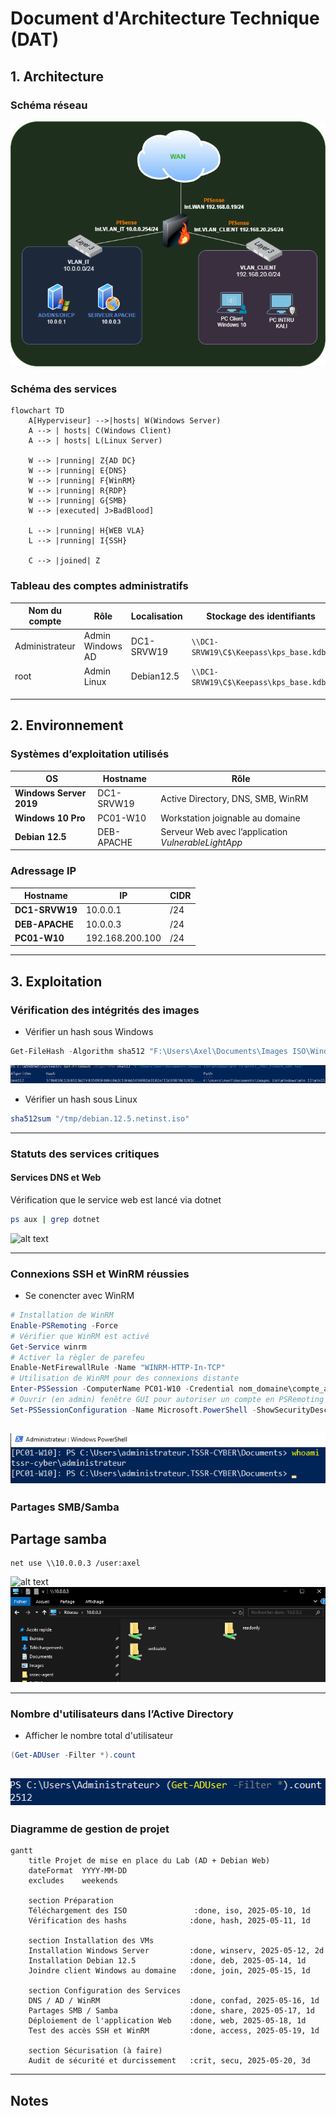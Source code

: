 
# Document d'Architecture Technique (DAT)

## 1. Architecture

### Schéma réseau

![alt text](<Lab_BadBlood.drawio.png>)


### Schéma des services

```mermaid
flowchart TD
    A[Hyperviseur] -->|hosts| W(Windows Server)
    A --> | hosts| C(Windows Client)
    A --> | hosts| L(Linux Server)

    W --> |running| Z{AD DC}
    W --> |running| E{DNS}
    W --> |running| F{WinRM}
    W --> |running| R{RDP}
    W --> |running| G{SMB} 
    W --> |executed| J>BadBlood] 

    L --> |running| H{WEB VLA}
    L --> |running| I{SSH}

    C --> |joined| Z
```



### Tableau des comptes administratifs

| Nom du compte        | Rôle              | Localisation   | Stockage des identifiants         |
|---------------------|------------------|----------------|---------------------------------------|
| Administrateur    | Admin Windows AD   | DC1-SRVW19     | `\\DC1-SRVW19\C$\Keepass\kps_base.kdbx`  |
| root                | Admin Linux        | Debian12.5     | `\\DC1-SRVW19\C$\Keepass\kps_base.kdbx`   |
|                     |                    |                |                                           |
|                     |                     |               |                                           |
|                      |                       |                 |                                          


## 2. Environnement

### Systèmes d’exploitation utilisés
|        OS                 | Hostname   |            Rôle                              |
|--------------------------|------------|---------------------------------------------------|                
| **Windows Server 2019**  | DC1-SRVW19 | Active Directory, DNS, SMB, WinRM                | 
|  **Windows 10 Pro**       | PC01-W10   | Workstation joignable au domaine                   | 
|  **Debian 12.5**         | DEB-APACHE | Serveur Web avec l’application _VulnerableLightApp_ | 

### Adressage IP

|        Hostname          |   IP        |  CIDR   |
|------------------------|--------------|---------|               
| **DC1-SRVW19**          | 10.0.0.1         | /24 |
|   **DEB-APACHE**        | 10.0.0.3        | /24 |
|  **PC01-W10**         | 192.168.200.100    |  /24 |

---

## 3. Exploitation

### Vérification des intégrités des images

* Vérifier un hash sous Windows
```powershell
Get-FileHash -Algorithm sha512 "F:\Users\Axel\Documents\Images ISO\Windows\Win 11\Win11_24H2_French_x64.iso"
```
![alt text](<File_Hash.png>)

* Vérifier un hash sous Linux
```bash
sha512sum "/tmp/debian.12.5.netinst.iso"
```
---

### Statuts des services critiques

#### Services DNS et Web

Vérification que le service web est lancé via dotnet
```bash
ps aux | grep dotnet
```
![alt text](<Vérif_dotnet.png>)

---

### Connexions SSH et WinRM réussies

* Se conencter avec WinRM
```powershell
# Installation de WinRM
Enable-PSRemoting -Force
# Vérifier que WinRM est activé
Get-Service winrm
# Activer la règler de parefeu
Enable-NetFirewallRule -Name "WINRM-HTTP-In-TCP"
# Utilisation de WinRM pour des connexions distante
Enter-PSSession -ComputerName PC01-W10 -Credential nom_domaine\compte_admin
# Ouvrir (en admin) fenêtre GUI pour autoriser un compte en PSRemoting
Set-PSSessionConfiguration -Name Microsoft.PowerShell -ShowSecurityDescriptorUI
```
![alt text](<winrm_whoami.png>)
---

### Partages SMB/Samba

## Partage samba

```batch
net use \\10.0.0.3 /user:axel
```
![alt text](<Vérif_partage_samba.png>)
![alt text](<Partage_samba.png>)

---

### Nombre d'utilisateurs dans l’Active Directory

* Afficher le nombre total d'utilisateur
```powershell
(Get-ADUser -Filter *).count
```
![alt text](<Nombre_User_AD.png>)
---

### Diagramme de gestion de projet

```mermaid
gantt
    title Projet de mise en place du Lab (AD + Debian Web)
    dateFormat  YYYY-MM-DD
    excludes    weekends

    section Préparation
    Téléchargement des ISO               :done, iso, 2025-05-10, 1d
    Vérification des hashs              :done, hash, 2025-05-11, 1d

    section Installation des VMs
    Installation Windows Server         :done, winserv, 2025-05-12, 2d
    Installation Debian 12.5            :done, deb, 2025-05-14, 1d
    Joindre client Windows au domaine   :done, join, 2025-05-15, 1d

    section Configuration des Services
    DNS / AD / WinRM                    :done, confad, 2025-05-16, 1d
    Partages SMB / Samba                :done, share, 2025-05-17, 1d
    Déploiement de l'application Web    :done, web, 2025-05-18, 1d
    Test des accès SSH et WinRM         :done, access, 2025-05-19, 1d

    section Sécurisation (à faire)
    Audit de sécurité et durcissement   :crit, secu, 2025-05-20, 3d
```
---

## Notes


